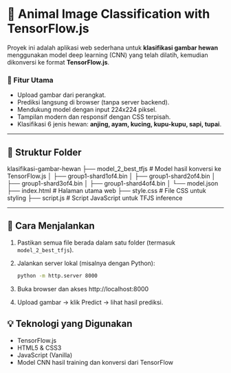 # 🐾 Animal Image Classification with TensorFlow.js

Proyek ini adalah aplikasi web sederhana untuk **klasifikasi gambar hewan** menggunakan model deep learning (CNN) yang telah dilatih, kemudian dikonversi ke format **TensorFlow.js**.

### 📌 Fitur Utama
- Upload gambar dari perangkat.
- Prediksi langsung di browser (tanpa server backend).
- Mendukung model dengan input 224x224 piksel.
- Tampilan modern dan responsif dengan CSS terpisah.
- Klasifikasi 6 jenis hewan: **anjing, ayam, kucing, kupu-kupu, sapi, tupai**.

---

## 📂 Struktur Folder

klasifikasi-gambar-hewan 
├── model_2_best_tfjs # Model hasil konversi ke TensorFlow.js 
│ ├── group1-shard1of4.bin
│ ├── group1-shard2of4.bin
│ ├── group1-shard3of4.bin
│ ├── group1-shard4of4.bin 
│ └── model.json
├── index.html # Halaman utama web 
├── style.css # File CSS untuk styling 
├── script.js # Script JavaScript untuk TFJS inference


---

## 🚀 Cara Menjalankan

1. Pastikan semua file berada dalam satu folder (termasuk `model_2_best_tfjs`).
2. Jalankan server lokal (misalnya dengan Python):

   ```bash
   python -m http.server 8000

3. Buka browser dan akses http://localhost:8000
4. Upload gambar → klik Predict → lihat hasil prediksi.

## 💡 Teknologi yang Digunakan

- TensorFlow.js
- HTML5 & CSS3
- JavaScript (Vanilla)
- Model CNN hasil training dan konversi dari TensorFlow
